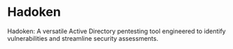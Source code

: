 # Hadoken
Hadoken: A versatile Active Directory pentesting tool engineered to identify vulnerabilities and streamline security assessments.
